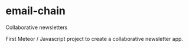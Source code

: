 # email-chain
Collaborative newsletters

First Meteor / Javascript project to create a collaborative newsletter app.

